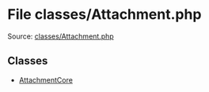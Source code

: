 File classes/Attachment.php
=========

Source: [classes/Attachment.php](https://github.com/PrestaShop/PrestaShop/blob/1.5.6.1/classes/Attachment.php)


Classes
-------

* [AttachmentCore](class.AttachmentCore.md)

